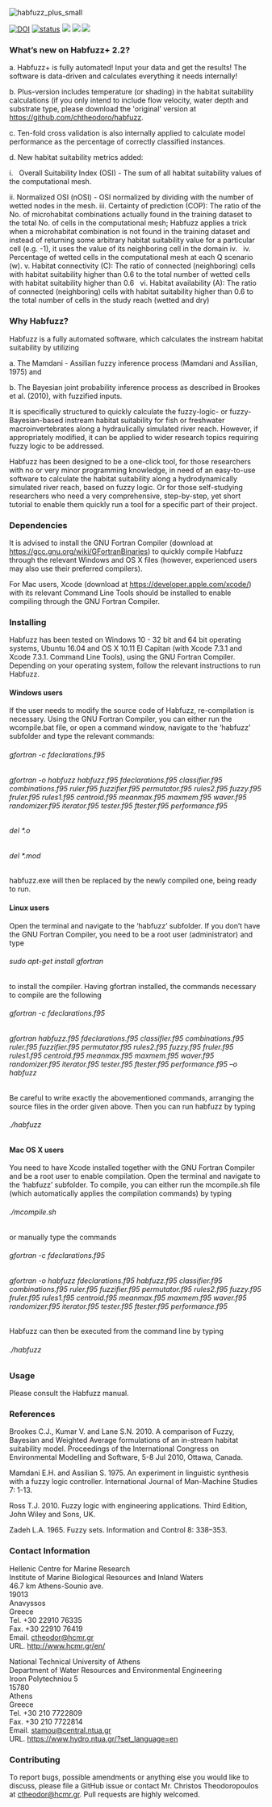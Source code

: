![habfuzz_plus_small](https://cloud.githubusercontent.com/assets/21544603/23760924/db4bcd7e-04f9-11e7-94d6-b3176133ecc5.png)

[![DOI](https://zenodo.org/badge/68698452.svg)](https://zenodo.org/badge/latestdoi/68698452)
[![status](http://joss.theoj.org/papers/1ad27db8f0976c28a75e20d34eba5ee2/status.svg)](http://joss.theoj.org/papers/1ad27db8f0976c28a75e20d34eba5ee2)
![](http://www.repostatus.org/badges/latest/active.svg)
![](https://img.shields.io/badge/version-2.2-green.svg)
![](https://img.shields.io/badge/topic-Habitat_modelling-blue.svg)

### What’s new on Habfuzz+ 2.2?
a. Habfuzz+ is fully automated! Input your data and get the results! The software is data-driven and calculates everything it needs internally!

b. Plus-version includes temperature (or shading) in the habitat suitability calculations (if you only intend to include flow velocity, water depth and substrate type, please download the 'original' version at https://github.com/chtheodoro/habfuzz.

c. Ten-fold cross validation is also internally applied to calculate model performance as the percentage of correctly classified instances.

d. New habitat suitability metrics added:

i.   Overall Suitability Index (OSI) - The sum of all habitat suitability values of the computational mesh.

ii.  Normalized OSI (nOSI) - OSI normalized by dividing with the number of wetted nodes in the mesh.
iii. Certainty of prediction (COP): The ratio of the No. of microhabitat combinations actually found in the training dataset to the total No. of cells in the computational mesh; Habfuzz applies a trick when a microhabitat combination is not found in the training dataset and instead of returning some arbitrary habitat suitability value for a particular cell (e.g. -1), it uses the value of its neighboring cell in the domain iv.  
iv.  Percentage of wetted cells in the computational mesh at each Q scenario (w). 
v.   Habitat connectivity (C): The ratio of connected (neighboring) cells with habitat suitability higher than 0.6 to the total number of wetted cells with habitat suitability higher than 0.6   
vi.  Habitat availability (A): The ratio of connected (neighboring) cells with habitat suitability higher than 0.6 to the total number of cells in the study reach (wetted and dry)   
 
### Why Habfuzz?
Habfuzz is a fully automated software, which calculates the instream habitat suitability by utilizing

a. Τhe Mamdani - Assilian fuzzy inference process (Mamdani and Assilian, 1975) and

b. The Bayesian joint probability inference process as described in Brookes et al. (2010), with fuzzified inputs.  

It is specifically structured to quickly calculate the fuzzy-logic- or fuzzy-Bayesian-based instream habitat suitability for fish or freshwater macroinvertebrates along a hydraulically simulated river reach. However, if appropriately modified, it can be applied to wider research topics requiring fuzzy logic to be addressed.

Habfuzz has been designed to be a one-click tool, for those researchers with no or very minor programming knowledge, in need of an easy-to-use software to calculate the habitat suitability along a hydrodynamically simulated river reach, based on fuzzy logic. Or for those self-studying researchers who need a very comprehensive, step-by-step, yet short tutorial to enable them quickly run a tool for a specific part of their project.

### Dependencies

It is advised to install the GNU Fortran Compiler (download at https://gcc.gnu.org/wiki/GFortranBinaries) to quickly compile Habfuzz through the relevant Windows and OS X files (however, experienced users may also use their preferred compilers).

For Mac users, Xcode (download at https://developer.apple.com/xcode/) with its relevant Command Line Tools should be installed to enable compiling through the GNU Fortran Compiler.

### Installing
Habfuzz has been tested on Windows 10 - 32 bit and 64 bit operating systems, Ubuntu 16.04 and OS X 10.11 El Capitan (with Xcode 7.3.1 and Xcode 7.3.1. Command Line Tools), using the GNU Fortran Compiler. Depending on your operating system, follow the relevant instructions to run Habfuzz.

#### Windows users
If the user needs to modify the source code of Habfuzz, re-compilation is necessary. Using the GNU Fortran Compiler, you can either run the wcompile.bat file, or open a command window, navigate to the ‘habfuzz’ subfolder and type the relevant commands:

###### gfortran -c fdeclarations.f95

###### gfortran -o habfuzz habfuzz.f95 fdeclarations.f95 classifier.f95 combinations.f95 ruler.f95 fuzzifier.f95 permutator.f95 rules2.f95 fuzzy.f95 fruler.f95 rules1.f95 centroid.f95 meanmax.f95 maxmem.f95 waver.f95 randomizer.f95 iterator.f95 tester.f95 ftester.f95 performance.f95

###### del *.o
###### del *.mod

habfuzz.exe will then be replaced by the newly compiled one, being ready to run.

#### Linux users
Open the terminal and navigate to the ‘habfuzz’ subfolder. If you don’t have the GNU Fortran Compiler, you need to be a root user (administrator) and type

###### sudo apt-get install gfortran 

to install the compiler. Having gfortran installed, the commands necessary to compile are the following

###### gfortran -c fdeclarations.f95

###### gfortran habfuzz.f95 fdeclarations.f95 classifier.f95 combinations.f95 ruler.f95 fuzzifier.f95 permutator.f95 rules2.f95 fuzzy.f95 fruler.f95 rules1.f95 centroid.f95 meanmax.f95 maxmem.f95 waver.f95 randomizer.f95 iterator.f95 tester.f95 ftester.f95 performance.f95 –o habfuzz

Be careful to write exactly the abovementioned commands, arranging the source files in the order given above. Then you can run habfuzz by typing

###### ./habfuzz

#### Mac OS X users
You need to have Xcode installed together with the GNU Fortran Compiler and be a root user to enable compilation. Open the terminal and navigate to the ‘habfuzz’ subfolder. To compile, you can either run the mcompile.sh file (which automatically applies the compilation commands) by typing

###### ./mcompile.sh

or manually type the commands

###### gfortran -c fdeclarations.f95

###### gfortran -o habfuzz fdeclarations.f95 habfuzz.f95 classifier.f95 combinations.f95 ruler.f95 fuzzifier.f95 permutator.f95 rules2.f95 fuzzy.f95 fruler.f95 rules1.f95 centroid.f95 meanmax.f95 maxmem.f95 waver.f95 randomizer.f95 iterator.f95 tester.f95 ftester.f95 performance.f95

Habfuzz can then be executed from the command line by typing

###### ./habfuzz

### Usage
Please consult the Habfuzz manual.

### References
Brookes C.J., Kumar V. and Lane S.N. 2010. A comparison of Fuzzy, Bayesian and Weighted Average formulations of an in-stream habitat suitability model. Proceedings of the International Congress on Environmental Modelling and Software, 5-8 Jul 2010, Ottawa, Canada.

Mamdani E.H. and Assilian S. 1975. An experiment in linguistic synthesis with a fuzzy logic controller. International Journal of Man-Machine Studies 7: 1-13.

Ross T.J. 2010. Fuzzy logic with engineering applications. Third Edition, John Wiley and Sons, UK.

Zadeh L.A. 1965. Fuzzy sets. Information and Control 8: 338–353.

### Contact Information

Hellenic Centre for Marine Research  
Institute of Marine Biological Resources and Inland Waters  
46.7 km Athens-Sounio ave.  
19013  
Anavyssos  
Greece  
Tel. +30 22910 76335  
Fax. +30 22910 76419  
Email. ctheodor@hcmr.gr  
URL. http://www.hcmr.gr/en/  

National Technical University of Athens  
Department of Water Resources and Environmental Engineering  
Iroon Polytechniou 5  
15780  
Athens  
Greece  
Tel. +30 210 7722809  
Fax. +30 210 7722814  
Email. stamou@central.ntua.gr  
URL. https://www.hydro.ntua.gr/?set_language=en  

### Contributing
To report bugs, possible amendments or anything else you would like to discuss, please file a GitHub issue or contact Mr. Christos Theodoropoulos at ctheodor@hcmr.gr. Pull requests are highly welcomed.
